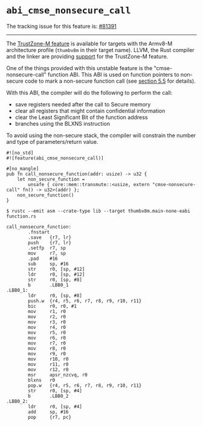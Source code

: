 # `abi_cmse_nonsecure_call`

The tracking issue for this feature is: [#81391]

[#81391]: https://github.com/rust-lang/rust/issues/81391

------------------------

The [TrustZone-M
feature](https://developer.arm.com/documentation/100690/latest/) is available
for targets with the Armv8-M architecture profile (`thumbv8m` in their target
name).
LLVM, the Rust compiler and the linker are providing
[support](https://developer.arm.com/documentation/ecm0359818/latest/) for the
TrustZone-M feature.

One of the things provided with this unstable feature is the "cmse-nonsecure-call" function ABI.
This ABI is used on function pointers to non-secure code to mark a non-secure function call
(see [section 5.5](https://developer.arm.com/documentation/ecm0359818/latest/) for details).

With this ABI, the compiler will do the following to perform the call:
* save registers needed after the call to Secure memory
* clear all registers that might contain confidential information
* clear the Least Significant Bit of the function address
* branches using the BLXNS instruction

To avoid using the non-secure stack, the compiler will constrain the number and
type of parameters/return value.

<!-- NOTE(ignore) this example is specific to thumbv8m targets -->

``` rust,ignore
#![no_std]
#![feature(abi_cmse_nonsecure_call)]

#[no_mangle]
pub fn call_nonsecure_function(addr: usize) -> u32 {
    let non_secure_function =
        unsafe { core::mem::transmute::<usize, extern "cmse-nonsecure-call" fn() -> u32>(addr) };
    non_secure_function()
}
```

``` text
$ rustc --emit asm --crate-type lib --target thumbv8m.main-none-eabi function.rs

call_nonsecure_function:
        .fnstart
        .save   {r7, lr}
        push    {r7, lr}
        .setfp  r7, sp
        mov     r7, sp
        .pad    #16
        sub     sp, #16
        str     r0, [sp, #12]
        ldr     r0, [sp, #12]
        str     r0, [sp, #8]
        b       .LBB0_1
.LBB0_1:
        ldr     r0, [sp, #8]
        push.w  {r4, r5, r6, r7, r8, r9, r10, r11}
        bic     r0, r0, #1
        mov     r1, r0
        mov     r2, r0
        mov     r3, r0
        mov     r4, r0
        mov     r5, r0
        mov     r6, r0
        mov     r7, r0
        mov     r8, r0
        mov     r9, r0
        mov     r10, r0
        mov     r11, r0
        mov     r12, r0
        msr     apsr_nzcvq, r0
        blxns   r0
        pop.w   {r4, r5, r6, r7, r8, r9, r10, r11}
        str     r0, [sp, #4]
        b       .LBB0_2
.LBB0_2:
        ldr     r0, [sp, #4]
        add     sp, #16
        pop     {r7, pc}
```

